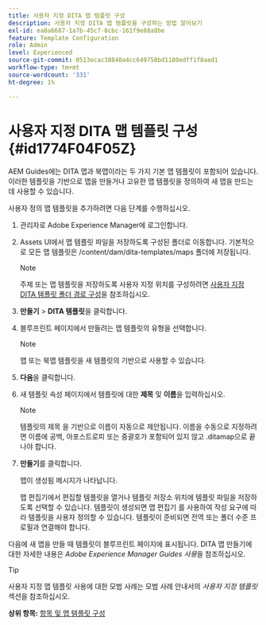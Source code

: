 ```yaml
---
title: 사용자 지정 DITA 맵 템플릿 구성
description: 사용자 지정 DITA 맵 템플릿을 구성하는 방법 알아보기
exl-id: ea8a6687-1a7b-45c7-8cbc-161f9e88a8be
feature: Template Configuration
role: Admin
level: Experienced
source-git-commit: 0513ecac38840a4cc649758bd1180edff1f8aed1
workflow-type: tm+mt
source-wordcount: '331'
ht-degree: 1%

---
```


# 사용자 지정 DITA 맵 템플릿 구성 {#id1774F04F05Z}

AEM Guides에는 DITA 맵과 북맵이라는 두 가지 기본 맵 템플릿이 포함되어 있습니다. 이러한 템플릿을 기반으로 맵을 만들거나 고유한 맵 템플릿을 정의하여 새 맵을 만드는 데 사용할 수 있습니다.

사용자 정의 맵 템플릿을 추가하려면 다음 단계를 수행하십시오.

1. 관리자로 Adobe Experience Manager에 로그인합니다.

1. Assets UI에서 맵 템플릿 파일을 저장하도록 구성된 폴더로 이동합니다. 기본적으로 모든 맵 템플릿은 /content/dam/dita-templates/maps 폴더에 저장됩니다.

   >[!NOTE]
   >
   > 주제 또는 맵 템플릿을 저장하도록 사용자 지정 위치를 구성하려면 [사용자 지정 DITA 템플릿 폴더 경로 구성](conf-template-tags-custom-dita-topic-template.md#id191LCF0095Z)을 참조하십시오.

1. **만들기** \> **DITA 템플릿**&#x200B;을 클릭합니다.

1. 블루프린트 페이지에서 만들려는 맵 템플릿의 유형을 선택합니다.

   >[!NOTE]
   >
   > 맵 또는 북맵 템플릿을 새 템플릿의 기반으로 사용할 수 있습니다.

1. **다음**&#x200B;을 클릭합니다.

1. 새 템플릿 속성 페이지에서 템플릿에 대한 **제목** 및 **이름**&#x200B;을 입력하십시오.

   >[!NOTE]
   >
   > 템플릿의 제목 을 기반으로 이름이 자동으로 제안됩니다. 이름을 수동으로 지정하려면 이름에 공백, 아포스트로피 또는 중괄호가 포함되어 있지 않고 .ditamap으로 끝나야 합니다.

1. **만들기**&#x200B;를 클릭합니다.

   맵이 생성됨 메시지가 나타납니다.

   맵 편집기에서 편집할 템플릿을 열거나 템플릿 저장소 위치에 템플릿 파일을 저장하도록 선택할 수 있습니다. 템플릿이 생성되면 맵 편집기 를 사용하여 작성 요구에 따라 템플릿을 사용자 정의할 수 있습니다. 템플릿이 준비되면 전역 또는 폴더 수준 프로필과 연결해야 합니다.


다음에 새 맵을 만들 때 템플릿이 블루프린트 페이지에 표시됩니다. DITA 맵 만들기에 대한 자세한 내용은 *Adobe Experience Manager Guides 사용*&#x200B;을 참조하십시오.

>[!TIP]
>
> 사용자 지정 맵 템플릿 사용에 대한 모범 사례는 모범 사례 안내서의 *사용자 지정 템플릿* 섹션을 참조하십시오.

**상위 항목:** [항목 및 맵 템플릿 구성](conf-template-tags.md)
